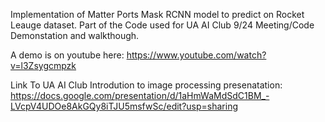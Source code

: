 Implementation of Matter Ports Mask RCNN model to predict on Rocket Leauge dataset. Part of the Code used for UA AI Club 9/24 Meeting/Code Demonstation and walkthough.

A demo is on youtube here: https://www.youtube.com/watch?v=l3Zsygcmpzk

Link To UA AI Club Introdution to image processing presenatation: https://docs.google.com/presentation/d/1aHmWaMdSdC1BM_-LVcpV4UDOe8AkGQy8iTJU5msfwSc/edit?usp=sharing
